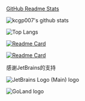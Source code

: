 [GitHub Readme Stats](https://github.com/anuraghazra/github-readme-stats/blob/master/docs/readme_cn.md)

![kcgp007's github stats](https://github-readme-stats.vercel.app/api?username=kcgp007&count_private=true&show_icons=true&theme=cobalt)

![Top Langs](https://github-readme-stats.vercel.app/api/top-langs?username=kcgp007)

[![Readme Card](https://github-readme-stats.vercel.app/api/pin?username=kcgp007&repo=tools)](https://github.com/kcgp007/tools)

[![Readme Card](https://github-readme-stats.vercel.app/api/pin?username=kcgp007&repo=neko)](https://github.com/kcgp007/neko)

感谢JetBrains的支持

![JetBrains Logo (Main) logo](https://resources.jetbrains.com/storage/products/company/brand/logos/jb_beam.png)

![GoLand logo](https://resources.jetbrains.com/storage/products/company/brand/logos/GoLand_icon.png)
